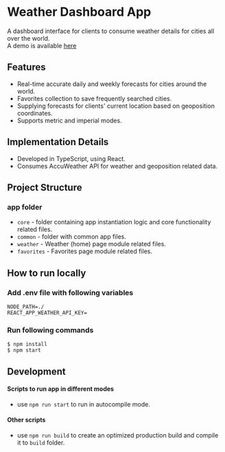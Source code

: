 # Weather Dashboard App
A dashboard interface for clients to consume weather details for cities all over the world.  
A demo is available <a href='https://google.com'>here</a>

## Features
- Real-time accurate daily and weekly forecasts for cities around the world.
- Favorites collection to save frequently searched cities.
- Supplying forecasts for clients' current location based on geoposition coordinates.
- Supports metric and imperial modes.

## Implementation Details
- Developed in TypeScript, using React.
- Consumes AccuWeather API for weather and geoposition related data.

## Project Structure
### app folder
- `core` - folder containing app instantiation logic and core functionality related files.
- `common` - folder with common app files.
- `weather` - Weather (home) page module related files.
- `favorites` - Favorites page module related files.
## How to run locally
### Add .env file with following variables

```
NODE_PATH=./
REACT_APP_WEATHER_API_KEY=
```

### Run following commands

```
$ npm install
$ npm start
```
## Development

#### Scripts to run app in different modes
- use `npm run start` to run in autocompile mode.

#### Other scripts
- use `npm run build` to create an optimized production build and compile it to `build` folder.
